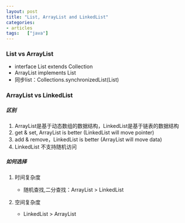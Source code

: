 ```yaml
---
layout: post
title: "List, ArrayList and LinkedList"
categories:
- articles
tags:   ["java"]
---
```


### List vs ArrayList

   * interface List extends Collection
   * ArrayList implements List
   * 同步list：Collections.synchronizedList(List)



### ArrayList vs LinkedList

##### 区别

  1. ArrayList是基于动态数组的数据结构，LinkedList是基于链表的数据结构
  2. get & set, ArrayList is better (LinkedList will move pointer)
  3. add & remove，LinkedList is better (ArrayList will move data)
  4. LinkedList 不支持随机访问

##### 如何选择

  1. 时间复杂度

      * 随机查找,二分查找：ArrayList > LinkedList

  2. 空间复杂度

      * LinkedList > ArrayList
